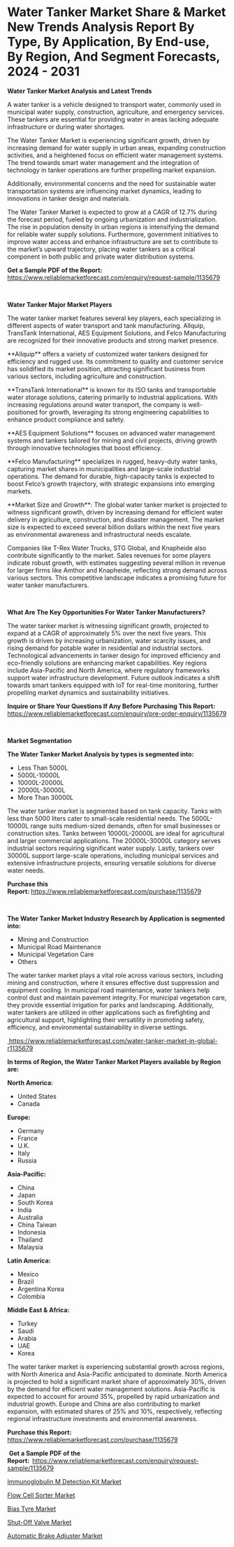 <p><h1>Water Tanker Market Share & Market New Trends Analysis Report By Type, By Application, By End-use, By Region, And Segment Forecasts, 2024 - 2031</h1></p><p><strong>Water Tanker Market Analysis and Latest Trends</strong></p>
<p><p>A water tanker is a vehicle designed to transport water, commonly used in municipal water supply, construction, agriculture, and emergency services. These tankers are essential for providing water in areas lacking adequate infrastructure or during water shortages. </p><p>The Water Tanker Market is experiencing significant growth, driven by increasing demand for water supply in urban areas, expanding construction activities, and a heightened focus on efficient water management systems. The trend towards smart water management and the integration of technology in tanker operations are further propelling market expansion. </p><p>Additionally, environmental concerns and the need for sustainable water transportation systems are influencing market dynamics, leading to innovations in tanker design and materials. </p><p>The Water Tanker Market is expected to grow at a CAGR of 12.7% during the forecast period, fueled by ongoing urbanization and industrialization. The rise in population density in urban regions is intensifying the demand for reliable water supply solutions. Furthermore, government initiatives to improve water access and enhance infrastructure are set to contribute to the market’s upward trajectory, placing water tankers as a critical component in both public and private water distribution systems.</p></p>
<p><strong>Get a Sample PDF of the Report:&nbsp;</strong> <a href="https://www.reliablemarketforecast.com/enquiry/request-sample/1135679?utm_campaign=1108&utm_medium=2&utm_source=Github&utm_content=ia&utm_term=02112024&utm_id=water-tanker">https://www.reliablemarketforecast.com/enquiry/request-sample/1135679</a></p>
<p>&nbsp;</p>
<p><strong>Water Tanker Major Market Players</strong></p>
<p><p>The water tanker market features several key players, each specializing in different aspects of water transport and tank manufacturing. Allquip, TransTank International, AES Equipment Solutions, and Felco Manufacturing are recognized for their innovative products and strong market presence.</p><p>**Allquip** offers a variety of customized water tankers designed for efficiency and rugged use. Its commitment to quality and customer service has solidified its market position, attracting significant business from various sectors, including agriculture and construction. </p><p>**TransTank International** is known for its ISO tanks and transportable water storage solutions, catering primarily to industrial applications. With increasing regulations around water transport, the company is well-positioned for growth, leveraging its strong engineering capabilities to enhance product compliance and safety.</p><p>**AES Equipment Solutions** focuses on advanced water management systems and tankers tailored for mining and civil projects, driving growth through innovative technologies that boost efficiency. </p><p>**Felco Manufacturing** specializes in rugged, heavy-duty water tanks, capturing market shares in municipalities and large-scale industrial operations. The demand for durable, high-capacity tanks is expected to boost Felco’s growth trajectory, with strategic expansions into emerging markets. </p><p>**Market Size and Growth**: The global water tanker market is projected to witness significant growth, driven by increasing demand for efficient water delivery in agriculture, construction, and disaster management. The market size is expected to exceed several billion dollars within the next five years as environmental awareness and infrastructural needs escalate.</p><p>Companies like T-Rex Water Trucks, STG Global, and Knapheide also contribute significantly to the market. Sales revenues for some players indicate robust growth, with estimates suggesting several million in revenue for larger firms like Amthor and Knapheide, reflecting strong demand across various sectors. This competitive landscape indicates a promising future for water tanker manufacturers.</p></p>
<p>&nbsp;</p>
<p><strong>What Are The Key Opportunities For Water Tanker Manufacturers?</strong></p>
<p><p>The water tanker market is witnessing significant growth, projected to expand at a CAGR of approximately 5% over the next five years. This growth is driven by increasing urbanization, water scarcity issues, and rising demand for potable water in residential and industrial sectors. Technological advancements in tanker design for improved efficiency and eco-friendly solutions are enhancing market capabilities. Key regions include Asia-Pacific and North America, where regulatory frameworks support water infrastructure development. Future outlook indicates a shift towards smart tankers equipped with IoT for real-time monitoring, further propelling market dynamics and sustainability initiatives.</p></p>
<p><strong>Inquire or Share Your Questions If Any Before Purchasing This Report:</strong> <a href="https://www.reliablemarketforecast.com/enquiry/pre-order-enquiry/1135679?utm_campaign=1108&utm_medium=2&utm_source=Github&utm_content=ia&utm_term=02112024&utm_id=water-tanker">https://www.reliablemarketforecast.com/enquiry/pre-order-enquiry/1135679</a></p>
<p>&nbsp;</p>
<p><strong>Market Segmentation</strong></p>
<p><strong>The Water Tanker Market Analysis by types is segmented into:</strong></p>
<p><ul><li>Less Than 5000L</li><li>5000L-10000L</li><li>10000L-20000L</li><li>20000L-30000L</li><li>More Than 30000L</li></ul></p>
<p><p>The water tanker market is segmented based on tank capacity. Tanks with less than 5000 liters cater to small-scale residential needs. The 5000L-10000L range suits medium-sized demands, often for small businesses or construction sites. Tanks between 10000L-20000L are ideal for agricultural and larger commercial applications. The 20000L-30000L category serves industrial sectors requiring significant water supply. Lastly, tankers over 30000L support large-scale operations, including municipal services and extensive infrastructure projects, ensuring versatile solutions for diverse water needs.</p></p>
<p><strong>Purchase this Report:&nbsp;</strong><a href="https://www.reliablemarketforecast.com/purchase/1135679?utm_campaign=1108&utm_medium=2&utm_source=Github&utm_content=ia&utm_term=02112024&utm_id=water-tanker">https://www.reliablemarketforecast.com/purchase/1135679</a></p>
<p>&nbsp;</p>
<p><strong>The Water Tanker Market Industry Research by Application is segmented into:</strong></p>
<p><ul><li>Mining and Construction</li><li>Municipal Road Maintenance</li><li>Municipal Vegetation Care</li><li>Others</li></ul></p>
<p><p>The water tanker market plays a vital role across various sectors, including mining and construction, where it ensures effective dust suppression and equipment cooling. In municipal road maintenance, water tankers help control dust and maintain pavement integrity. For municipal vegetation care, they provide essential irrigation for parks and landscaping. Additionally, water tankers are utilized in other applications such as firefighting and agricultural support, highlighting their versatility in promoting safety, efficiency, and environmental sustainability in diverse settings.</p></p>
<p><a href="https://www.reliablemarketforecast.com/water-tanker-market-in-global-r1135679?utm_campaign=1108&utm_medium=2&utm_source=Github&utm_content=ia&utm_term=02112024&utm_id=water-tanker">&nbsp;https://www.reliablemarketforecast.com/water-tanker-market-in-global-r1135679</a></p>
<p><strong>In terms of Region, the Water Tanker Market Players available by Region are:</strong></p>
<p>
    <p> <strong> North America: </strong>
        <ul>
            <li>United States</li>
            <li>Canada</li>
        </ul>
        </p> 
    <p> <strong> Europe: </strong>
        <ul>
            <li>Germany</li>
            <li>France</li>
            <li>U.K.</li>
            <li>Italy</li>
            <li>Russia</li>
        </ul>
        </p> 
    <p> <strong> Asia-Pacific: </strong>
        <ul>
            <li>China</li>
            <li>Japan</li>
            <li>South Korea</li>
            <li>India</li>
            <li>Australia</li>
            <li>China Taiwan</li>
            <li>Indonesia</li>
            <li>Thailand</li>
            <li>Malaysia</li>
        </ul>
        </p> 
    <p> <strong> Latin America: </strong>
        <ul>
            <li>Mexico</li>
            <li>Brazil</li>
            <li>Argentina Korea</li>
            <li>Colombia</li>
        </ul>
        </p> 
    <p> <strong> Middle East & Africa: </strong>
        <ul>
            <li>Turkey</li>
            <li>Saudi</li>
            <li>Arabia</li>
            <li>UAE</li>
            <li>Korea</li>
        </ul>
    </p>
    </p>
<p><p>The water tanker market is experiencing substantial growth across regions, with North America and Asia-Pacific anticipated to dominate. North America is projected to hold a significant market share of approximately 30%, driven by the demand for efficient water management solutions. Asia-Pacific is expected to account for around 35%, propelled by rapid urbanization and industrial growth. Europe and China are also contributing to market expansion, with estimated shares of 25% and 10%, respectively, reflecting regional infrastructure investments and environmental awareness.</p></p>
<p><strong>Purchase this Report: </strong><a href="https://www.reliablemarketforecast.com/purchase/1135679?utm_campaign=1108&utm_medium=2&utm_source=Github&utm_content=ia&utm_term=02112024&utm_id=water-tanker">https://www.reliablemarketforecast.com/purchase/1135679</a></p>
<p>&nbsp;<strong>Get a Sample PDF of the Report:&nbsp;&nbsp;</strong><a href="https://www.reliablemarketforecast.com/enquiry/request-sample/1135679?utm_campaign=1108&utm_medium=2&utm_source=Github&utm_content=ia&utm_term=02112024&utm_id=water-tanker">https://www.reliablemarketforecast.com/enquiry/request-sample/1135679</a></p>
<p><strong></strong></p>
<p><p><a href="https://www.linkedin.com/pulse/immunoglobulin-m-detection-kit-market-growth-outlook-from-g9eee?utm_campaign=1108&utm_medium=2&utm_source=Github&utm_content=ia&utm_term=02112024&utm_id=water-tanker">Immunoglobulin M Detection Kit Market</a></p><p><a href="https://www.linkedin.com/pulse/surfing-flow-cell-sorter-wave-riding-market-currents-2031-swgbe?utm_campaign=1108&utm_medium=2&utm_source=Github&utm_content=ia&utm_term=02112024&utm_id=water-tanker">Flow Cell Sorter Market</a></p><p><a href="https://github.com/doyeme32g/Market-Research-Report-List-1/blob/main/bias-tyre-market.md?utm_campaign=1108&utm_medium=2&utm_source=Github&utm_content=ia&utm_term=02112024&utm_id=water-tanker">Bias Tyre Market</a></p><p><a href="https://issuu.com/reportprime-2/docs/shut-off-valve-market-size-2030.ppt_211c2d8a1919bd?utm_campaign=1108&utm_medium=2&utm_source=Github&utm_content=ia&utm_term=02112024&utm_id=water-tanker">Shut-Off Valve Market</a></p><p><a href="https://github.com/cecilebbruhter/Market-Research-Report-List-1/blob/main/automatic-brake-adjuster-market.md?utm_campaign=1108&utm_medium=2&utm_source=Github&utm_content=ia&utm_term=02112024&utm_id=water-tanker">Automatic Brake Adjuster Market</a></p></p>
